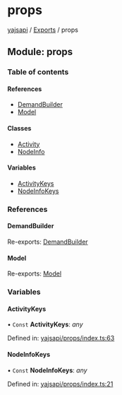# props

[yajsapi](https://github.com/golemfactory/yagna-docs/tree/5f53a0b64a8fff4cb7197e9d14d2dca4bc451540/yajsapi/README.md) / [Exports](https://github.com/golemfactory/yagna-docs/tree/5f53a0b64a8fff4cb7197e9d14d2dca4bc451540/yajsapi/modules.md) / props

## Module: props

### Table of contents

#### References

* [DemandBuilder](props.md#demandbuilder)
* [Model](props.md#model)

#### Classes

* [Activity](https://github.com/golemfactory/yagna-docs/tree/5f53a0b64a8fff4cb7197e9d14d2dca4bc451540/yajsapi/classes/props.activity.md)
* [NodeInfo](https://github.com/golemfactory/yagna-docs/tree/5f53a0b64a8fff4cb7197e9d14d2dca4bc451540/yajsapi/classes/props.nodeinfo.md)

#### Variables

* [ActivityKeys](props.md#activitykeys)
* [NodeInfoKeys](props.md#nodeinfokeys)

### References

#### DemandBuilder

Re-exports: [DemandBuilder](https://github.com/golemfactory/yagna-docs/tree/5f53a0b64a8fff4cb7197e9d14d2dca4bc451540/yajsapi/classes/props_builder.demandbuilder.md)

#### Model

Re-exports: [Model](https://github.com/golemfactory/yagna-docs/tree/5f53a0b64a8fff4cb7197e9d14d2dca4bc451540/yajsapi/classes/props_base.model.md)

### Variables

#### ActivityKeys

• `Const` **ActivityKeys**: _any_

Defined in: [yajsapi/props/index.ts:63](https://github.com/golemfactory/yajsapi/blob/0a8d8c8/yajsapi/props/index.ts#L63)

#### NodeInfoKeys

• `Const` **NodeInfoKeys**: _any_

Defined in: [yajsapi/props/index.ts:21](https://github.com/golemfactory/yajsapi/blob/0a8d8c8/yajsapi/props/index.ts#L21)

